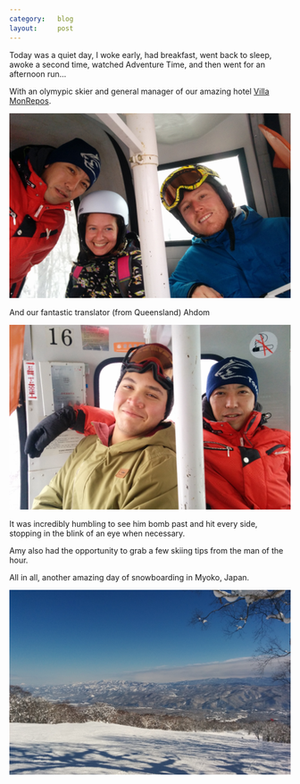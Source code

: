 ```yaml
---
category:   blog
layout:     post
---
```


Today was a quiet day, I woke early, had breakfast,
went back to sleep, awoke a second time, watched
Adventure Time, and then went for an afternoon run...

With an olymypic skier and general manager of our amazing
hotel [Villa MonRepos](http://www.tripadvisor.com.au/Hotel_Review-g1021352-d1122172-Reviews-Villa_Mon_Repos-Myoko_Niigata_Prefecture_Chubu.html).

![Kazunori Amy and Dirk](/blog/images/kazunori-amy-dirk.jpg)

And our fantastic translator (from Queensland) Ahdom

![Kazunori and Ahdom](/blog/images/kazunori-ahdom.jpg)

It was incredibly humbling to see him bomb past and hit every side,
stopping in the blink of an eye when necessary.

Amy also had the opportunity to grab a few skiing tips from
the man of the hour.

All in all, another amazing day of snowboarding in Myoko, Japan.

![Myoko, Japan](/blog/images/myoko-japan.jpg)

